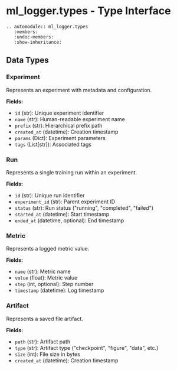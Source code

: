 # ml_logger.types - Type Interface

```{eval-rst}
.. automodule:: ml_logger.types
   :members:
   :undoc-members:
   :show-inheritance:
```

## Data Types

### Experiment

Represents an experiment with metadata and configuration.

**Fields:**
- `id` (str): Unique experiment identifier
- `name` (str): Human-readable experiment name
- `prefix` (str): Hierarchical prefix path
- `created_at` (datetime): Creation timestamp
- `params` (Dict): Experiment parameters
- `tags` (List[str]): Associated tags

### Run

Represents a single training run within an experiment.

**Fields:**
- `id` (str): Unique run identifier
- `experiment_id` (str): Parent experiment ID
- `status` (str): Run status ("running", "completed", "failed")
- `started_at` (datetime): Start timestamp
- `ended_at` (datetime, optional): End timestamp

### Metric

Represents a logged metric value.

**Fields:**
- `name` (str): Metric name
- `value` (float): Metric value
- `step` (int, optional): Step number
- `timestamp` (datetime): Log timestamp

### Artifact

Represents a saved file artifact.

**Fields:**
- `path` (str): Artifact path
- `type` (str): Artifact type ("checkpoint", "figure", "data", etc.)
- `size` (int): File size in bytes
- `created_at` (datetime): Creation timestamp
